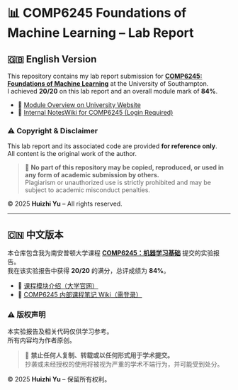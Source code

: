 # 📊 COMP6245 Foundations of Machine Learning – Lab Report

## 🇬🇧 English Version

This repository contains my lab report submission for **[COMP6245: Foundations of Machine Learning](https://www.southampton.ac.uk/courses/modules/comp6245)** at the University of Southampton.  
I achieved **20/20** on this lab report and an overall module mark of **84%**.

- 🔗 [Module Overview on University Website](https://www.southampton.ac.uk/courses/modules/comp6245)  
- 🔗 [Internal NotesWiki for COMP6245 (Login Required)](https://secure.ecs.soton.ac.uk/noteswiki/w/COMP6245)



### ⚠️ Copyright & Disclaimer

This lab report and its associated code are provided **for reference only**.  
All content is the original work of the author.

> 📌 **No part of this repository may be copied, reproduced, or used in any form of academic submission by others.**  
> Plagiarism or unauthorized use is strictly prohibited and may be subject to academic misconduct penalties.

© 2025 **Huizhi Yu** – All rights reserved.

---

## 🇨🇳 中文版本

本仓库包含我为南安普顿大学课程 **[COMP6245：机器学习基础](https://www.southampton.ac.uk/courses/modules/comp6245)** 提交的实验报告。  
我在该实验报告中获得 **20/20** 的满分，总评成绩为 **84%**。

- 🔗 [课程模块介绍（大学官网）](https://www.southampton.ac.uk/courses/modules/comp6245)  
- 🔗 [COMP6245 内部课程笔记 Wiki（需登录）](https://secure.ecs.soton.ac.uk/noteswiki/w/COMP6245)



### ⚠️ 版权声明

本实验报告及相关代码仅供学习参考。  
所有内容均为作者原创。

> 📌 **禁止任何人复制、转载或以任何形式用于学术提交。**  
> 抄袭或未经授权的使用将被视为严重的学术不端行为，并可能受到处分。

© 2025 **Huizhi Yu** – 保留所有权利。





